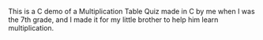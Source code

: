 This is a C demo of a Multiplication Table Quiz made in C by me when I was the 7th grade, and I made it for my little brother to help him learn multiplication.